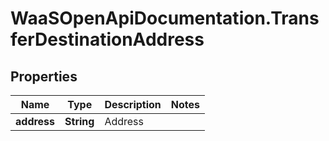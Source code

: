 # WaaSOpenApiDocumentation.TransferDestinationAddress

## Properties

Name | Type | Description | Notes
------------ | ------------- | ------------- | -------------
**address** | **String** | Address | 


